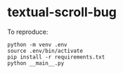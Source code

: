 # textual-scroll-bug

To reproduce:

```
python -m venv .env
source .env/bin/activate
pip install -r requirements.txt
python __main__.py
```
